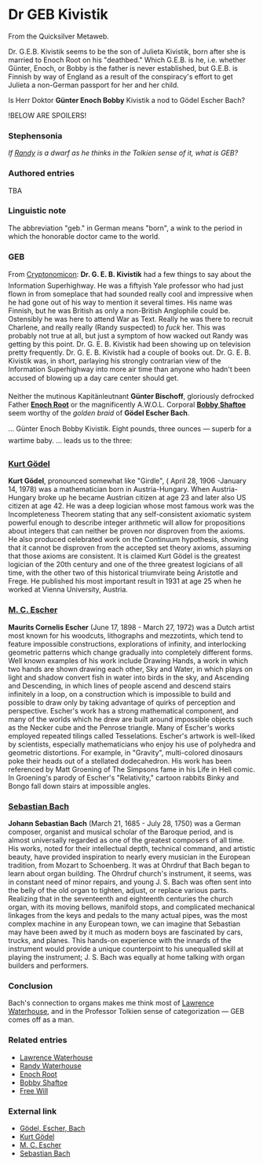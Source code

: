 
# Dr GEB Kivistik

From the Quicksilver Metaweb.

Dr. G.E.B. Kivistik seems to be the son of Julieta Kivistik, born after she is married to Enoch Root on his "deathbed." Which G.E.B. is he, i.e. whether Günter, Enoch, or Bobby is the father is never established, but G.E.B. is Finnish by way of England as a result of the conspiracy's effort to get Julieta a non-German passport for her and her child. 

Is Herr Doktor **Günter Enoch Bobby** Kivistik a nod to Gödel Escher Bach?

!BELOW ARE SPOILERS!
### Stephensonia


*If [Randy](/stephenson-neal-cryptonomicon-randy-waterhouse) is a dwarf as he thinks in the Tolkien sense of it, what is GEB?*

### Authored entries


TBA

### Linguistic note


The abbreviation "geb." in German means "born", a wink to the period in which the honorable doctor came to the world.

### GEB


From [Cryptonomicon](/cryptonomicon): **Dr. G. E. B. Kivistik** had a few things to say about the Information Superhighway. He was a fiftyish Yale professor who had just flown in from someplace that had sounded really cool and impressive when he had gone out of his way to mention it several times. His name was Finnish, but he was British as only a non-British Anglophile could be. Ostensibly he was here to attend War as Text. Really he was there to recruit Charlene, and really really (Randy suspected) to *fuck* her. This was probably not true at all, but just a symptom of how wacked out Randy was getting by this point. Dr. G. E. B. Kivistik had been showing up on television pretty frequently. Dr. G. E. B. Kivistik had a couple of books out. Dr. G. E. B. Kivistik was, in short, parlaying his strongly contrarian view of the Information Superhighway into more air time than anyone who hadn't been accused of blowing up a day care center should get.

Neither the mutinous Kapitänleutnant **Günter Bischoff**, gloriously defrocked Father **[Enoch Root](/stephenson-neal-quicksilver-enoch-root)** or the magnificently A.W.O.L. Corporal **[Bobby Shaftoe](/bobby-shaftoe)** seem worthy of the *golden braid* of **Gödel Escher Bach**. 

... Günter Enoch Bobby Kivistik. Eight pounds, three ounces — superb for a wartime baby. ... leads us to the three:

### [Kurt Gödel](/http-en-wikipedia-org-wiki-kurt-gödel)


**Kurt Gödel**, pronounced somewhat like "Girdle", ( April 28, 1906 -January 14, 1978) was a mathematician born in Austria-Hungary. When Austria-Hungary broke up he became Austrian citizen at age 23 and later also US citizen at age 42. He was a deep logician whose most famous work was the Incompleteness Theorem stating that any self-consistent axiomatic system powerful enough to describe integer arithmetic will allow for propositions about integers that can neither be proven nor disproven from the axioms. He also produced celebrated work on the Continuum hypothesis, showing that it cannot be disproven from the accepted set theory axioms, assuming that those axioms are consistent. It is claimed Kurt Gödel is the greatest logician of the 20th century and one of the three greatest logicians of all time, with the other two of this historical triumvirate being Aristotle and Frege. He published his most important result in 1931 at age 25 when he worked at Vienna University, Austria. 

### [M. C. Escher](/http-en-wikipedia-org-wiki-m-c-escher)


**Maurits Cornelis Escher** (June 17, 1898 - March 27, 1972) was a Dutch artist most known for his woodcuts, lithographs and mezzotints, which tend to feature impossible constructions, explorations of infinity, and interlocking geometric patterns which change gradually into completely different forms. Well known examples of his work include Drawing Hands, a work in which two hands are shown drawing each other, Sky and Water, in which plays on light and shadow convert fish in water into birds in the sky, and Ascending and Descending, in which lines of people ascend and descend stairs infinitely in a loop, on a construction which is impossible to build and possible to draw only by taking advantage of quirks of perception and perspective. Escher's work has a strong mathematical component, and many of the worlds which he drew are built around impossible objects such as the Necker cube and the Penrose triangle. Many of Escher's works employed repeated tilings called Tesselations. Escher's artwork is well-liked by scientists, especially mathematicians who enjoy his use of polyhedra and geometric distortions. For example, in "Gravity", multi-colored dinosaurs poke their heads out of a stellated dodecahedron. His work has been referenced by Matt Groening of The Simpsons fame in his Life in Hell comic. In Groening's parody of Escher's "Relativity," cartoon rabbits Binky and Bongo fall down stairs at impossible angles. 

### [Sebastian Bach](/http-en-wikipedia-org-wiki-johann-sebastian-bachjohann)


**Johann Sebastian Bach** (March 21, 1685 - July 28, 1750) was a German composer, organist and musical scholar of the Baroque period, and is almost universally regarded as one of the greatest composers of all time. His works, noted for their intellectual depth, technical command, and artistic beauty, have provided inspiration to nearly every musician in the European tradition, from Mozart to Schoenberg. It was at Ohrdruf that Bach began to learn about organ building. The Ohrdruf church's instrument, it seems, was in constant need of minor repairs, and young J. S. Bach was often sent into the belly of the old organ to tighten, adjust, or replace various parts. Realizing that in the seventeenth and eighteenth centuries the church organ, with its moving bellows, manifold stops, and complicated mechanical linkages from the keys and pedals to the many actual pipes, was the most complex machine in any European town, we can imagine that Sebastian may have been awed by it much as modern boys are fascinated by cars, trucks, and planes. This hands-on experience with the innards of the instrument would provide a unique counterpoint to his unequalled skill at playing the instrument; J. S. Bach was equally at home talking with organ builders and performers.

### Conclusion


Bach's connection to organs makes me think most of [Lawrence Waterhouse](/lawrence-waterhouse), and in the Professor Tolkien sense of categorization — GEB comes off as a man. 

### Related entries


* [Lawrence Waterhouse](/lawrence-waterhouse)
* [Randy Waterhouse](/stephenson-neal-cryptonomicon-randy-waterhouse)
* [Enoch Root](/stephenson-neal-quicksilver-enoch-root)
* [Bobby Shaftoe](/bobby-shaftoe)
* [Free Will](/free-will)


### External link


* [Gödel, Escher, Bach](/http-en-wikipedia-org-wiki-gödel-escher-bach)
* [Kurt Gödel](/http-en-wikipedia-org-wiki-kurt-gödel)
* [M. C. Escher](/http-en-wikipedia-org-wiki-m-c-escher)
* [Sebastian Bach](/http-en-wikipedia-org-wiki-johann-sebastian-bachjohann)
